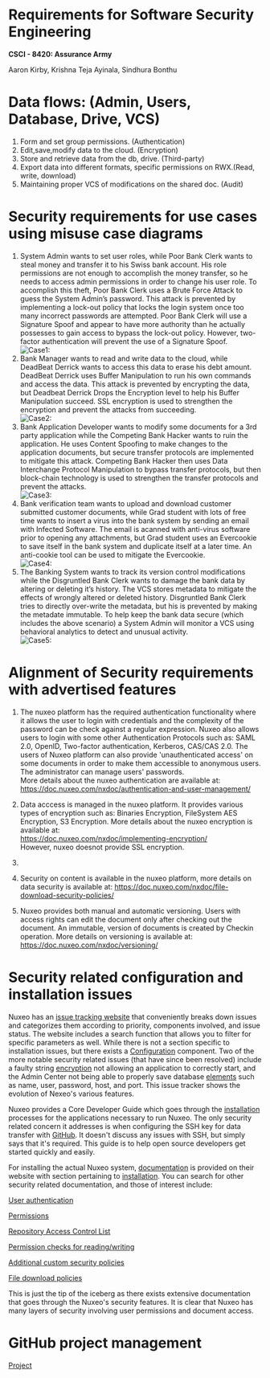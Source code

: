 # Requirements for Software Security Engineering
**CSCI - 8420:  Assurance Army**

Aaron Kirby, Krishna Teja Ayinala, Sindhura Bonthu     

# Data flows: (Admin, Users, Database, Drive, VCS)

1) Form and set group permissions. (Authentication)
2) Edit,save,modify data to the cloud. (Encryption) 
3) Store and retrieve data from the db, drive. (Third-party)
4) Export data into different formats, specific permissions on RWX.(Read, write, download)
5) Maintaining proper VCS of modifications on the shared doc. (Audit)


# Security requirements for use cases using misuse case diagrams

1) System Admin wants to set user roles, while Poor Bank Clerk wants to steal money and transfer it to his Swiss bank account. His role permissions are not enough to accomplish the money transfer, so he needs to access admin permissions in order to change his user role. To accomplish this theft, Poor Bank Clerk uses a Brute Force Attack to guess the System Admin’s password. This attack is prevented by implementing a lock-out policy that locks the login system once too many incorrect passwords are attempted. Poor Bank Clerk will use a Signature Spoof and appear to have more authority than he actually possesses to gain access to bypass the lock-out policy. However, two-factor authentication will prevent the use of a Signature Spoof. <br>
![Case1:](https://github.com/kteja-ayinala/SW-Assurance-Term-Project/blob/master/Misuse%20case%20diagrams/case1.png)
2) Bank Manager wants to read and write data to the cloud, while DeadBeat Derrick wants to access this data to erase his debt amount. DeadBeat Derrick uses Buffer Manipulation to run his own commands and access the data. This attack is prevented by encrypting the data, but Deadbeat Derrick Drops the Encryption level to help his Buffer Manipulation succeed. SSL encryption is used to strengthen the encryption and prevent the attacks from succeeding.</br>
![Case2:](https://github.com/kteja-ayinala/SW-Assurance-Term-Project/blob/master/Misuse%20case%20diagrams/case2.png)
3) Bank Application Developer wants to modify some documents for a 3rd party application while the Competing Bank Hacker wants to ruin the application. He uses Content Spoofing to make changes to the application documents, but secure transfer protocols are implemented to mitigate this attack. Competing Bank Hacker then uses Data Interchange Protocol Manipulation to bypass transfer protocols, but then block-chain technology is used to strengthen the transfer protocols and prevent the attacks.</br>
![Case3:](https://github.com/kteja-ayinala/SW-Assurance-Term-Project/blob/master/Misuse%20case%20diagrams/case3.png)
4) Bank verification team wants to upload and download customer submitted customer documents, while Grad student with lots of free time wants to insert a virus into the bank system by sending an email with Infected Software. The email is acanned with anti-virus software prior to opening any attachments, but Grad student uses an Evercookie to save itself in the bank system and duplicate itself at a later time. An anti-cookie tool can be used to mitigate the Evercookie. </br>
![Case4:](https://github.com/kteja-ayinala/SW-Assurance-Term-Project/blob/master/Misuse%20case%20diagrams/case4.png)
5) The Banking System wants to track its version control modifications while the Disgruntled Bank Clerk wants to damage the bank data by altering or deleting it’s history. The VCS stores metadata to mitigate the effects of wrongly altered or deleted history. Disgruntled Bank Clerk tries to directly over-write the metadata, but his is prevented by making the metadate immutable. To help keep the bank data secure (which includes the above scenario) a System Admin will monitor a VCS using behavioral analytics to detect and unusual activity. </br>
![Case5:](https://github.com/kteja-ayinala/SW-Assurance-Term-Project/blob/master/Misuse%20case%20diagrams/case5.png)


# Alignment of Security requirements with advertised features

1. The nuxeo platform has the required authentication functionality where it allows the user to login with credentials and the complexity of the password can be check against a regular expression. Nuxeo also allows users to login with some other Authentication Protocols such as: SAML 2.0, OpenID, Two-factor authentication, Kerberos, CAS/CAS 2.0. The users of Nuxeo platform can also provide 'unauthenticated access' on some documents in order to make them accessible to anonymous users. The administrator can manage users' passwords.<br/>
More details about the nuxeo authentication are available at: </br> 
https://doc.nuxeo.com/nxdoc/authentication-and-user-management/

2. Data acccess is managed in the nuxeo platform. It provides various types of encryption such as: Binaries Encryption, FileSystem AES Encryption, S3 Encryption. More details about the nuxeo encryption is available at:</br>
https://doc.nuxeo.com/nxdoc/implementing-encryption/</br>
However, nuxeo doesnot provide SSL encryption.

3. 

4. Security on content is available in the nuxeo platform, more details on data security is available at: 
https://doc.nuxeo.com/nxdoc/file-download-security-policies/

5. Nuxeo provides both manual and automatic versioning. Users with access rights can edit the document only after checking out the document. An immutable, version of documents is created by Checkin operation. More details on versioning is available at: https://doc.nuxeo.com/nxdoc/versioning/

# Security related configuration and installation issues

Nuxeo has an [issue tracking website](https://jira.nuxeo.com/browse/NXP/?selectedTab=com.atlassian.jira.jira-projects-plugin:issues-panel) that conveniently breaks down issues and categorizes them according to priority, components involved, and issue status. The website includes a search function that allows you to filter for specific parameters as well. While there is not a section specific to installation issues, but there exists a [Configuration](https://jira.nuxeo.com/browse/NXP-17648?jql=project%20%3D%20NXP%20AND%20resolution%20%3D%20Unresolved%20AND%20component%20%3D%20Configuration%20ORDER%20BY%20priority%20DESC) component. Two of the more notable security related issues (that have since been resolved) include a faulty string [encryption](https://jira.nuxeo.com/browse/NXP-25257) not allowing an application to correctly start, and the Admin Center not being able to properly save database [elements](https://jira.nuxeo.com/browse/NXP-6816) such as name, user, password, host, and port. This issue tracker shows the evolution of Nexeo's various features.

Nuxeo provides a Core Developer Guide which goes through the [installation](https://doc.nuxeo.com/corg/) processes for the applications necessary to run Nuxeo. The only security related concern it addresses is when configuring the SSH key for data transfer with [GitHub](https://doc.nuxeo.com/corg/installing-git/). It doesn't discuss any issues with SSH, but simply says that it's required. This guide is to help open source developers get started quickly and easily.

For installing the actual Nuxeo system, [documentation](https://doc.nuxeo.com/) is provided on their website with section pertaining to [installation](https://doc.nuxeo.com/nxdoc/installation/). You can search for other security related documentation, and those of interest include:

[User authentication](https://doc.nuxeo.com/nxdoc/authentication-and-user-management/)

[Permissions](https://doc.nuxeo.com/nxdoc/security/)

[Repository Access Control List](https://doc.nuxeo.com/nxdoc/acls/)

[Permission checks for reading/writing](https://doc.nuxeo.com/nxdoc/nuxeo-security-system/)

[Additional custom security policies](https://doc.nuxeo.com/nxdoc/security-policy-service/)

[File download policies](https://doc.nuxeo.com/nxdoc/file-download-security-policies/)

This is just the tip of the iceberg as there exists extensive documentation that goes through the Nuxeo's security features. It is clear that Nuxeo has many layers of security involving user permissions and document access.

# GitHub project management

[Project](https://github.com/kteja-ayinala/SW-Assurance-Term-Project/projects/2)

